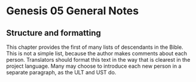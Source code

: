 # Genesis 05 General Notes
## Structure and formatting

This chapter provides the first of many lists of descendants in the Bible. This is not a simple list, because the author makes comments about each person. Translators should format this text in the way that is clearest in the project language. Many may choose to introduce each new person in a separate paragraph, as the ULT and UST do.